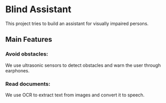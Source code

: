 # Blind Assistant
This project tries to build an assistant for visually impaired persons.

## Main Features

### Avoid obstacles:
We use ultrasonic sensors to detect obstacles and warn the user through earphones.

### Read documents:
We use OCR to extract text from images and convert it to speech.
